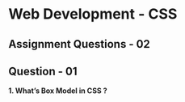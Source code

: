 # **Web Development - CSS**
## **Assignment Questions - 02**
## **Question - 01**

**1. What’s Box Model in CSS ?**